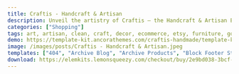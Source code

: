 ```yaml
---
title: Craftis - Handcraft & Artisan
description: Unveil the artistry of Craftis – the Handcraft & Artisan Elementor Template Kit. Ignite your creative passion with seamless design and easy Elementor customization. Elevate your craft and showcase your artistry online. Explore the world of Craftis Template Kit and craft your online presence today.
categories: ["Shopping"]
tags: art, artisan, clean, craft, decor, ecommerce, etsy, furniture, goods, handcrafted, handmade, hobby, retail, shop, store
demo: https://template-kit.ancorathemes.com/craftis-handmade/template-kit/home-1/
image: /images/posts/Craftis - Handcraft & Artisan.jpeg
templates: ["404", "Archive Blog", "Archive Products", "Block Footer Style 1", "Block Footer Style 2", "Block Header Style 1", "Block Header Style 2", "Block Posts Style 1", "Block Services Style 1", "Block Services Style 2", "Block Services Style 3", "Block Services Style 4", "Block Testimonials Style 1", "Block Text Image Style 1", "Block Text Image Style 2", "Block Text Image Style 3", "Block Text Image Style 4", "Block Text Image Style 5", "Contacts", "Gallery", "Global", "Home 1", "Home 2", "Home 3", "Main Footer", "Main Header", "Our Blog", "Our Features", "Our Mission", "Our Shop", "Our Team", "Portfolio", "Services", "Single Post", "Single Product", "Subscribe Popup", "What We Do"]
download: https://elemkits.lemonsqueezy.com/checkout/buy/2e9bd038-3bcf-4503-96bc-21a7f6ec745d
---
```

